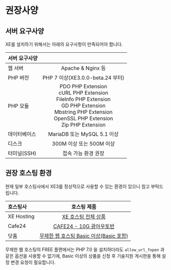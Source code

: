 
# 권장사양

## 서버 요구사양

XE를 설치하기 위해서는 아래의 요구사항이 만족되어야 합니다.

| 서버 요구사양 |         |
|:--------|:--------:|
| 웹 서버 | Apache & Nginx 등 |
| PHP 버전 | PHP 7 이상(XE3.0.0-beta.24 부터)  |
| PHP 모듈 | PDO PHP Extension <br>cURL PHP Extension<br>FileInfo PHP Extension<br>GD PHP Extension<br>Mbstring PHP Extension<br>OpenSSL PHP Extension<br>Zip PHP Extension |
| 데이터베이스 | MariaDB 또는 MySQL 5.1 이상  |
| 디스크 | 300M 이상 또는 500M 이상  |
| 터미널(SSH) | 접속 가능 환경 권장  |



## 권장 호스팅 환경
현재 일부 호스팅사에서 XE3를 정상적으로 사용할 수 있는 환경이 있으니 참고 부탁드립니다.

| 호스팅사 | 호스팅 제품 |
|:--------|:--------:|
| XE Hosting | <a href="https://www.xpressengine.io/hosting" target="_blank">XE 호스팅 전체 상품</a> |
| Cafe24 | <a href="https://www.cafe24.com/?controller=product_page&type=basic&page=autoban" target="_blank">CAFE24 - 10G 광아우토반</a> |
| 닷홈 | <a href="https://www.dothome.co.kr/web/premium/#section1" target="_blank">무제한 웹 호스팅 Basic 이상(Basic 포함)</a> |



무제한 웹 호스팅의 FREE 플랜에서는 PHP 7.0 을 설치하더라도 ``allow_url_fopen`` 과 같은 옵션을 사용할 수 없기에, Basic 이상의 상품을 신청 후 기술지원 게시판을 통해 설정 변경 요청이 필요합니다.
